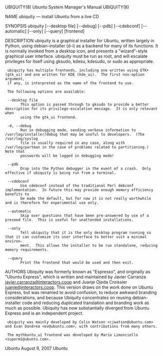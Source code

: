 UBIQUITY(8)                                               Ubuntu System Manager's Manual                                               UBIQUITY(8)

NAME
     ubiquity — install Ubuntu from a live CD

SYNOPSIS
     ubiquity [--desktop file] [--debug] [--pdb] [--cdebconf] [--automatic] [--only] [--query] [frontend]

DESCRIPTION
     ubiquity is a graphical installer for Ubuntu, written largely in Python, using debian-installer (d-i) as a backend for many of its functions.
     It is normally invoked from a desktop icon, and presents a "wizard"-style graphical user interface.  ubiquity must be run as root, and will
     escalate privileges for itself using gksudo, kdesu, kdesudo, or sudo as appropriate.

     ubiquity has multiple frontends, including one written using GTK+ (gtk_ui) and one written for KDE (kde_ui).  The first non-option argument,
     if any, is interpreted as the name of the frontend to use.

     The following options are available:

     --desktop file
           This option is passed through to gksudo to provide a better description for its privilege-escalation message.  It is only relevant when
           using the gtk_ui frontend.

     -d, --debug
           Run in debugging mode, sending verbose information to /var/log/installer/debug that may be useful to developers.  (The /var/log/syslog
           file is usually required in any case, along with /var/log/partman in the case of problems related to partitioning.)  Note that
           passwords will be logged in debugging mode!

     --pdb
           Drop into the Python debugger in the event of a crash.  Only effective if ubiquity is being run from a terminal.

     --cdebconf
           Use cdebconf instead of the traditional Perl debconf implementation.  In future this may provide enough memory efficiency benefits to
           be made the default, but for now it is not really worthwhile and is therefore for experimental use only.

     --automatic
           Skip over questions that have been pre-answered by use of a preseed file.  This is useful for unattended installations.

     --only
           Tell ubiquity that it is the only desktop program running so that it can customize its user interface to better suit a minimal environ‐
           ment.  This allows the installer to be run standalone, reducing memory requirements.

     --query
           Print the frontend that would be used and then exit.

AUTHORS
     Ubiquity was formerly known as "Espresso", and originally as "Ubuntu Express", which is written and maintained by Javier Carranza
     <javier.carranza@interactors.coop> and Juanje Ojeda Croissier <juanje@interactors.coop>.  This version draws on the work done on Ubuntu
     Express, but was renamed to avoid confusion, to reduce awkward branding considerations, and because Ubiquity concentrates on reusing
     debian-installer code and reducing duplicated translation and branding work as much as possible.  Ubiquity has now substantially diverged
     from Ubuntu Express and is an independent project.

     ubiquity was mainly developed by Colin Watson <cjwatson@ubuntu.com> and Evan Dandrea <ev@ubuntu.com>, with contributions from many others.

     The mythbuntu_ui frontend was developed by Mario Limonciello <superm1@ubuntu.com>.

Ubuntu                                                            August 9, 2007                                                            Ubuntu
